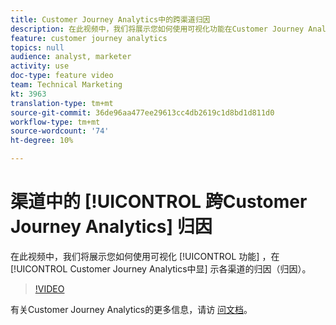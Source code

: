 ```yaml
---
title: Customer Journey Analytics中的跨渠道归因
description: 在此视频中，我们将展示您如何使用可视化功能在Customer Journey Analytics中跨渠道显示归因（归因）。
feature: customer journey analytics
topics: null
audience: analyst, marketer
activity: use
doc-type: feature video
team: Technical Marketing
kt: 3963
translation-type: tm+mt
source-git-commit: 36de96aa477ee29613cc4db2619c1d8bd1d811d0
workflow-type: tm+mt
source-wordcount: '74'
ht-degree: 10%

---
```



# 渠道中的 [!UICONTROL 跨Customer Journey Analytics] 归因

在此视频中，我们将展示您如何使用可视化 [!UICONTROL 功能] ，在 [!UICONTROL Customer Journey Analytics中显] 示各渠道的归因（归因）。

>[!VIDEO](https://video.tv.adobe.com/v/31772/?quality=12)

有关Customer Journey Analytics的更多信息，请访 [问文档](https://docs.adobe.com/content/help/zh-Hans/analytics-platform/using/cja-landing.html)。
